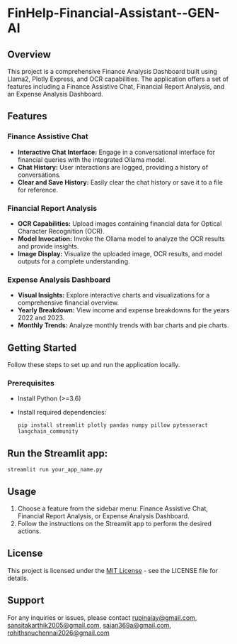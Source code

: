 # FinHelp-Financial-Assistant--GEN-AI
## Overview

This project is a comprehensive Finance Analysis Dashboard built using Llama2, Plotly Express, and OCR capabilities. The application offers a set of features including a Finance Assistive Chat, Financial Report Analysis, and an Expense Analysis Dashboard.

## Features

### Finance Assistive Chat

- **Interactive Chat Interface:** Engage in a conversational interface for financial queries with the integrated Ollama model.
- **Chat History:** User interactions are logged, providing a history of conversations.
- **Clear and Save History:** Easily clear the chat history or save it to a file for reference.

### Financial Report Analysis

- **OCR Capabilities:** Upload images containing financial data for Optical Character Recognition (OCR).
- **Model Invocation:** Invoke the Ollama model to analyze the OCR results and provide insights.
- **Image Display:** Visualize the uploaded image, OCR results, and model outputs for a complete understanding.

### Expense Analysis Dashboard

- **Visual Insights:** Explore interactive charts and visualizations for a comprehensive financial overview.
- **Yearly Breakdown:** View income and expense breakdowns for the years 2022 and 2023.
- **Monthly Trends:** Analyze monthly trends with bar charts and pie charts.

## Getting Started

Follow these steps to set up and run the application locally.

### Prerequisites

- Install Python (>=3.6)
- Install required dependencies:

  ```
  pip install streamlit plotly pandas numpy pillow pytesseract langchain_community
  ```
## Run the Streamlit app:
  ```
  streamlit run your_app_name.py
  ```
## Usage
  1. Choose a feature from the sidebar menu: Finance Assistive Chat, Financial Report Analysis, or Expense Analysis Dashboard.
  2. Follow the instructions on the Streamlit app to perform the desired actions.

## License
This project is licensed under the [MIT License](LICENSE) - see the LICENSE file for details.

## Support
For any inquiries or issues, please contact rupinajay@gmail.com, sansitakarthik2005@gmail.com, sajan369a@gmail.com, rohithsnuchennai2026@gmail.com
